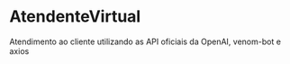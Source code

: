 # AtendenteVirtual
  Atendimento ao cliente utilizando as API oficiais da OpenAI, venom-bot e axios
